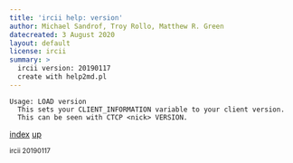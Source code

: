 ```yaml
---
title: 'ircii help: version'
author: Michael Sandrof, Troy Rollo, Matthew R. Green
datecreated: 3 August 2020
layout: default
license: ircii
summary: >
  ircii version: 20190117
  create with help2md.pl
---
```

```
Usage: LOAD version
  This sets your CLIENT_INFORMATION variable to your client version.
  This can be seen with CTCP <nick> VERSION.
```

[index](index.html)
[up](..)

<small> ircii 20190117 </small>
